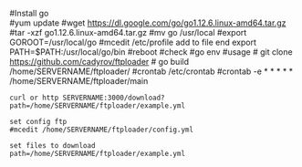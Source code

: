     
#Install go    
    #yum update
    #wget https://dl.google.com/go/go1.12.6.linux-amd64.tar.gz
    #tar -xzf go1.12.6.linux-amd64.tar.gz
    #mv go /usr/local
    #export GOROOT=/usr/local/go
    #mcedit /etc/profile
    add to file end export PATH=$PATH:/usr/local/go/bin
    #reboot
#check 
    #go env
#usage
    # git clone https://github.com/cadyrov/ftploader
    # go build /home/SERVERNAME/ftploader/
    #crontab /etc/crontab 
    #crontab -e
    * * * * * /home/SERVERNAME/ftploader/main
    
    curl or http SERVERNAME:3000/download?path=/home/SERVERNAME/ftploader/example.yml

    set config ftp 
    #mcedit /home/SERVERNAME/ftploader/config.yml

    set files to download 
    path=/home/SERVERNAME/ftploader/example.yml
